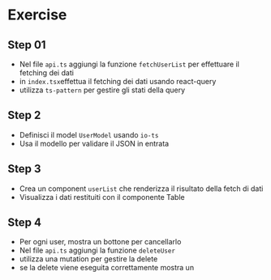 # Exercise

## Step 01

- Nel file `api.ts` aggiungi la funzione `fetchUserList` per effettuare il fetching dei dati
- in `index.tsx`effettua il fetching dei dati usando react-query
- utilizza `ts-pattern` per gestire gli stati della query

## Step 2

- Definisci il model `UserModel` usando `io-ts`
- Usa il modello per validare il JSON in entrata

## Step 3

- Crea un component `userList` che renderizza il risultato della fetch di dati
- Visualizza i dati restituiti con il componente Table

## Step 4

- Per ogni user, mostra un bottone per cancellarlo
- Nel file `api.ts` aggiungi la funzione `deleteUser`
- utilizza una mutation per gestire la delete
- se la delete viene eseguita correttamente mostra un 
